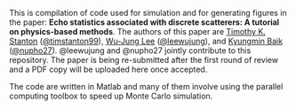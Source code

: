 This is compilation of code used for simulation and for generating figures in the paper: **Echo statistics associated with discrete scatterers: A tutorial on physics-based methods**. The authors of this paper are [Timothy K. Stanton](https://www.whoi.edu/profile/tstanton/) ([@timstanton99](https://github.com/timstanton99)), [Wu-Jung Lee](https://leewujung.github.io/) ([@leewujung](https://github.com/leewujung)), and [Kyungmin Baik](mailto:kbaik@kriss.re.kr) ([@nupho27](https://github.com/nupho27)). @leewujung and @nupho27 jointly contribute to this repository. The paper is being re-submitted after the first round of review and a PDF copy will be uploaded here once accepted.

The code are written in Matlab and many of them involve using the parallel computing toolbox to speed up Monte Carlo simulation.
